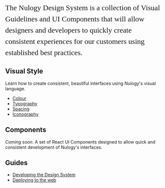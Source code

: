 <p style="font-family: 'IBM Plex Sans'; line-height: 1.5; font-size: 24px;">The Nulogy Design System is a collection of Visual Guidelines and UI Components that will allow designers and developers to quickly create consistent experiences for our customers using established best practices.</p>

## Visual Style
Learn how to create consistent, beautiful interfaces using Nulogy's visual language.

* [Colour](/visual_style/colour)
* [Typography](/visual_style/typography)
* [Spacing](/visual_style/spacing)
* [Iconography](/visual_style/iconography)

## Components
*Coming soon*. A set of React UI Components designed to allow quick and consistent development of Nulogy's interfaces.

## Guides
* [Developing the Design System](/getting_started/setup)
* [Deploying to the web](/getting_started/deploying)



